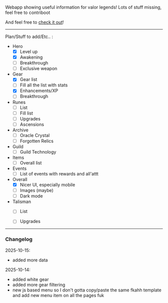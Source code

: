 Webapp showing useful information for valor legends! Lots of stuff missing, feel free to contriboot

And feel free to [check it out](https://valor.diskpantry.com/)!

---

Plan/Stuff to add/Etc.. :

  - Hero
    - [X] Level up
    - [X] Awakening
    - [ ] Breakthrough
    - [ ] Exclusive weapon
  - Gear
    - [X] Gear list
    - [ ] Fill all the list with stats
    - [X] Enhancements/XP
    - [ ] Breakthrough
  - Runes
    - [ ] List
    - [ ] Fill list
    - [ ] Upgrades
    - [ ] Ascensions
  - Archive
    - [ ] Oracle Crystal
    - [ ] Forgotten Relics
  - Guild
    - [ ] Guild Technology
  - Items
    - [ ] Overall list
  - Events
    - [ ] List of events with rewards and all'attt
  - Overall
    - [X] Nicer UI, especially mobile
    - [ ] Images (maybe)
    - [ ] Dark mode
  - Talisman
    - [ ] List
    - [ ] Upgrades


---

### Changelog

2025-10-15:
  - added more data

2025-10-14:
  - added white gear
  - added more gear filtering
  - new js based menu so I don't gotta copy/paste the same fkahh template and add new menu item on all the pages fuk